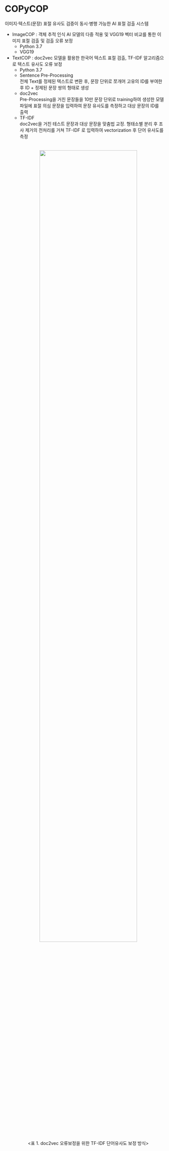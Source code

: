 # COPyCOP
이미지⋅텍스트(문장) 표절 유사도 검증이 동시⋅병행 가능한 AI 표절 검출 시스템

- ImageCOP : 객체 추적 인식 AI 모델의 다중 적용 및 VGG19 벡터 비교를 통한 이미지 표절 검출 및 검출 오류 보정
  * Python 3.7
  * VGG19
- TextCOP : doc2vec 모델을 활용한 한국어 텍스트 표절 검출, TF-IDF 알고리즘으로 텍스트 유사도 오류 보정
  * Python 3.7
  * Sentence Pre-Processing
  <br>전체 Text를 정제된 텍스트로 변환 후, 문장 단위로 쪼개어 고유의 ID를 부여한 후 ID + 정제된 문장 쌍의 형태로 생성</br>
  * doc2vec
  <br>Pre-Processing을 거친 문장들을 10만 문장 단위로 training하여 생성한 모델파일에 표절 의심 문장을 입력하여 문장 유사도를 측정하고 대상 문장의 ID를 출력</br>
  * TF-IDF
  <br>doc2vec을 거친 테스트 문장과 대상 문장을 맞춤법 교정. 형태소별 분리 후 조사 제거의 전처리를 거쳐 TF-IDF 로 입력하여 vectorization 후 단어 유사도를 측정</br>
  <br></br>
  <div align="center">
  <img width="80%" src="https://user-images.githubusercontent.com/131632610/233915448-066283be-c6bc-41dd-8da4-10e0620d7060.jpg"/>
  <br><center><표 1. doc2vec 오류보정을 위한 TF-IDF 단어유사도 보정 방식>
  </div>
